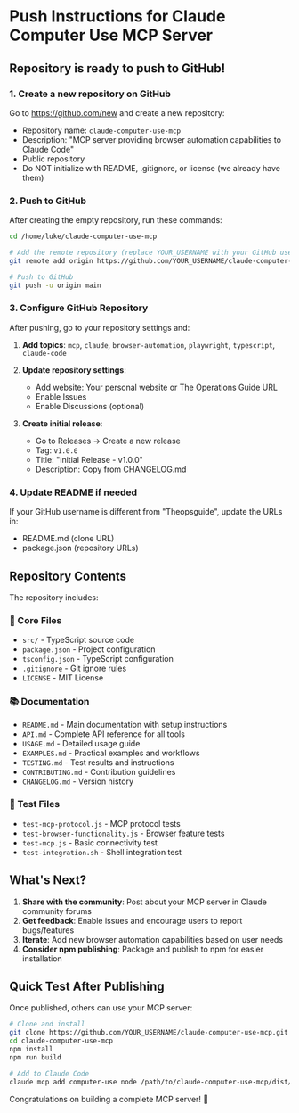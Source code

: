 # Push Instructions for Claude Computer Use MCP Server

## Repository is ready to push to GitHub!

### 1. Create a new repository on GitHub

Go to https://github.com/new and create a new repository:
- Repository name: `claude-computer-use-mcp`
- Description: "MCP server providing browser automation capabilities to Claude Code"
- Public repository
- Do NOT initialize with README, .gitignore, or license (we already have them)

### 2. Push to GitHub

After creating the empty repository, run these commands:

```bash
cd /home/luke/claude-computer-use-mcp

# Add the remote repository (replace YOUR_USERNAME with your GitHub username)
git remote add origin https://github.com/YOUR_USERNAME/claude-computer-use-mcp.git

# Push to GitHub
git push -u origin main
```

### 3. Configure GitHub Repository

After pushing, go to your repository settings and:

1. **Add topics**: `mcp`, `claude`, `browser-automation`, `playwright`, `typescript`, `claude-code`

2. **Update repository settings**:
   - Add website: Your personal website or The Operations Guide URL
   - Enable Issues
   - Enable Discussions (optional)

3. **Create initial release**:
   - Go to Releases → Create a new release
   - Tag: `v1.0.0`
   - Title: "Initial Release - v1.0.0"
   - Description: Copy from CHANGELOG.md

### 4. Update README if needed

If your GitHub username is different from "Theopsguide", update the URLs in:
- README.md (clone URL)
- package.json (repository URLs)

## Repository Contents

The repository includes:

### 📁 Core Files
- `src/` - TypeScript source code
- `package.json` - Project configuration
- `tsconfig.json` - TypeScript configuration
- `.gitignore` - Git ignore rules
- `LICENSE` - MIT License

### 📚 Documentation
- `README.md` - Main documentation with setup instructions
- `API.md` - Complete API reference for all tools
- `USAGE.md` - Detailed usage guide
- `EXAMPLES.md` - Practical examples and workflows
- `TESTING.md` - Test results and instructions
- `CONTRIBUTING.md` - Contribution guidelines
- `CHANGELOG.md` - Version history

### 🧪 Test Files
- `test-mcp-protocol.js` - MCP protocol tests
- `test-browser-functionality.js` - Browser feature tests
- `test-mcp.js` - Basic connectivity test
- `test-integration.sh` - Shell integration test

## What's Next?

1. **Share with the community**: Post about your MCP server in Claude community forums
2. **Get feedback**: Enable issues and encourage users to report bugs/features
3. **Iterate**: Add new browser automation capabilities based on user needs
4. **Consider npm publishing**: Package and publish to npm for easier installation

## Quick Test After Publishing

Once published, others can use your MCP server:

```bash
# Clone and install
git clone https://github.com/YOUR_USERNAME/claude-computer-use-mcp.git
cd claude-computer-use-mcp
npm install
npm run build

# Add to Claude Code
claude mcp add computer-use node /path/to/claude-computer-use-mcp/dist/index.js
```

Congratulations on building a complete MCP server! 🎉